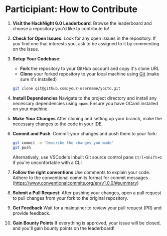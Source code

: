 # Participiant: How to Contribute

1. **Visit the HackNight 6.0 Leaderboard**:
   Browse the leaderboard and choose a repository you'd like to contribute to!

2. **Check for Open Issues**:
   Look for any open issues in the repository. If you find one that interests you, ask to be assigned to it by commenting on the issue.

3. **Setup Your Codebase**:
   - **Fork** the repository to your GitHub account and copy it's clone URL
   - **Clone** your forked repository to your local machine using [Git](https://docs.github.com/en/get-started/getting-started-with-git/set-up-git) (make sure it's installed)

   ```bash
   git clone git@github.com:your-username/yocto.git
   ```

4. **Install Dependencies**
   Navigate to the project directory and install any necessary dependencies using `opam`. Ensure you have OCaml installed on your machine.

5. **Make Your Changes**
   After cloning and setting up your branch, make the necessary changes to the code in your IDE.

6. **Commit and Push**:
   Commit your changes and push them to your fork:

   ```bash
   git commit -m "Describe the changes you made"
   git push
   ```

   Alternatively, use VSCode's inbuilt Git source control pane `Ctrl+Shift+G` if you're unconfortable with a CLI


7. **Follow the right conventions**
    Use comments to explain your code.
    Adhere to the conventional commits format for commit messages (https://www.conventionalcommits.org/en/v1.0.0/#summary)

8. **Submit a Pull Request**:
   After pushing your changes, open a pull request to pull changes from your fork to the original repository.

9. **Get Feedback**
   Wait for a maintainer to review your pull request (PR) and provide feedback.

10. **Gain Bounty Points**
   If everything is approved, your issue will be closed, and you'll gain bounty points on the leaderboard!

